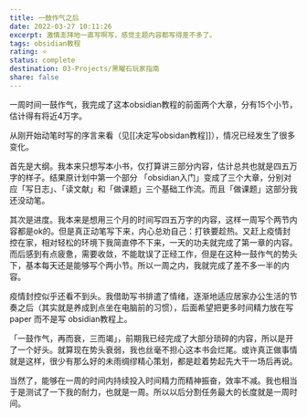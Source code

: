 ```yaml
---
title: 一鼓作气之后
date: 2022-03-27 10:11:26
excerpt: 激情澎拜地一直写啊写，感觉主题内容都写得差不多了。
tags: obsidian教程
rating: ⭐
status: complete
destination: 03-Projects/黑曜石玩家指南
share: false
---
```


一周时间一鼓作气，我完成了这本obsidian教程的前面两个大章，分有15个小节，估计得有将近4万字。

从刚开始动笔时写的序言来看（见[[决定写obsidan教程]]），情况已经发生了很多变化。

首先是大纲。我本来只想写本小书，仅打算讲三部分内容，估计总共也就是四五万字的样子。结果原计划中第一个部分 「obsidian入门」变成了三个大章，分别对应「写日志」、「读文献」和「做课题」三个基础工作流。而且「做课题」这部分我还没动笔。

其次是进度。我本来是想用三个月的时间写四五万字的内容，这样一周写个两节内容都是ok的。但是真正动笔写下来，内心总劝自己：打铁要趁热。又赶上疫情封控在家，相对轻松的环境下我简直停不下来，一天的功夫就完成了第一章的内容。而后感到有点疲惫，需要收敛，不能耽误了正经工作，但是在这种一鼓作气的势头下，基本每天还是能够写个两小节。所以一周之内，我就完成了差不多一半的内容。

疫情封控似乎还看不到头。我借助写书排遣了情绪，逐渐地适应居家办公生活的节奏之后（其实就是养成到点坐在电脑前的习惯），后面希望把更多时间精力放在写 paper 而不是写 obsidian教程上。

「一鼓作气，再而衰，三而竭」，前期我已经完成了大部分琐碎的内容，所以是开了一个好头。就算现在势头衰弱，我也丝毫不担心这本书会烂尾。或许真正做事情就是这样，很少有那么好的未雨绸缪精心策划，都是趁着势起先大干一场后再说。

当然了，能够在一周的时间内持续投入时间精力而精神振奋，效率不减。我也相当于是测试了一下我的耐力，也就是一周。所以以后分割任务最大的长度就是一周时间。